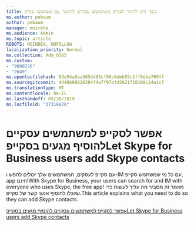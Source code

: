 ```yaml
---
title: כיצד ניתן להתיר לסקייפ משתמשים עסקיים לתקשר עם משתמשי סקייפ
ms.author: pebaum
author: pebaum
manager: mnirkhe
ms.audience: Admin
ms.topic: article
ROBOTS: NOINDEX, NOFOLLOW
localization_priority: Normal
ms.collection: Adm_O365
ms.custom:
- "9000726"
- "2649"
ms.openlocfilehash: 63e94a9aa365dd83cf96c0abb55c1ff6dba769ff
ms.sourcegitcommit: 4448b08828384f4a7f97bfd2621f18188c24a1cf
ms.translationtype: MT
ms.contentlocale: he-IL
ms.lasthandoff: 09/30/2019
ms.locfileid: "37316826"
---
```

# <a name="let-skype-for-business-users-add-skype-contacts"></a><span data-ttu-id="384c7-102">אפשר לסקייפ למשתמשים עסקיים להוסיף מגעים בסקייפ</span><span class="sxs-lookup"><span data-stu-id="384c7-102">Let Skype for Business users add Skype contacts</span></span>

<span data-ttu-id="384c7-103">עם סקייפ לעסקים, המשתמשים שלך יכולים לחפש ו-IM עם כל מי שמשתמש סקייפ, app חינם!</span><span class="sxs-lookup"><span data-stu-id="384c7-103">With Skype for Business, your users can search for and IM with everyone who uses Skype, the free app!</span></span> <span data-ttu-id="384c7-104">מאמר זה מסביר מה עליך לעשות כדי שיוכלו להוסיף אנשי קשר של סקייפ.</span><span class="sxs-lookup"><span data-stu-id="384c7-104">This article explains what you need to do so they can add Skype contacts.</span></span>

[<span data-ttu-id="384c7-105">אפשר לסקייפ למשתמשים עסקיים להוסיף מגעים בסקייפ</span><span class="sxs-lookup"><span data-stu-id="384c7-105">Let Skype for Business users add Skype contacts</span></span>](https://docs.microsoft.com/skypeforbusiness/set-up-skype-for-business-online/let-skype-for-business-users-add-skype-contacts)